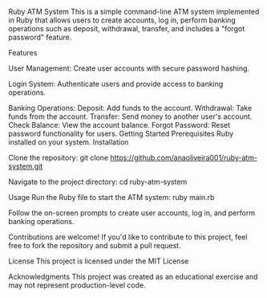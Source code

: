Ruby ATM System
This is a simple command-line ATM system implemented in Ruby that allows users to create accounts, log in, perform banking operations such as deposit, withdrawal, transfer, and includes a "forgot password" feature.

Features

User Management: Create user accounts with secure password hashing.

Login System: Authenticate users and provide access to banking operations.

Banking Operations:
  Deposit: Add funds to the account.
  Withdrawal: Take funds from the account.
  Transfer: Send money to another user's account.
  Check Balance: View the account balance.
  Forgot Password: Reset password functionality for users.
  Getting Started
  Prerequisites
  Ruby installed on your system.
  Installation

Clone the repository:
git clone https://github.com/anaoliveira001/ruby-atm-system.git

Navigate to the project directory:
cd ruby-atm-system

Usage
Run the Ruby file to start the ATM system:
ruby main.rb

Follow the on-screen prompts to create user accounts, log in, and perform banking operations.

Contributions are welcome! If you'd like to contribute to this project, feel free to fork the repository and submit a pull request.

License
This project is licensed under the MIT License

Acknowledgments
This project was created as an educational exercise and may not represent production-level code.

